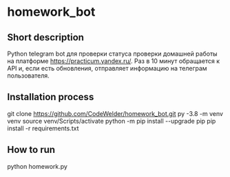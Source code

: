 # homework_bot

## Short description
Python telegram bot для проверки статуса проверки домашней работы на платформе https://practicum.yandex.ru/.
Раз в 10 минут обращается к API и, если есть обновления, отправляет информацию на телеграм пользователя.

## Installation process
git clone https://github.com/CodeWelder/homework_bot.git
py -3.8 -m venv venv
source venv/Scripts/activate
python -m pip install --upgrade pip
pip install -r requirements.txt

## How to run
python homework.py